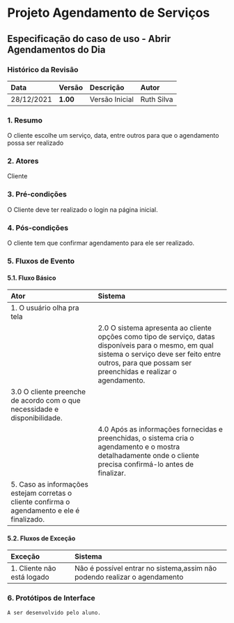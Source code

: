 # Projeto Agendamento de Serviços

## Especificação do caso de uso - Abrir Agendamentos do Dia

### Histórico da Revisão

| Data       | Versão   | Descrição      | Autor           |
| :--------- | :------- | :------------- | :-------------- |
| 28/12/2021 | **1.00** | Versão Inicial | Ruth Silva |


### 1. Resumo

O cliente escolhe um serviço, data, entre outros para que o agendamento possa ser realizado

### 2. Atores

Cliente

### 3. Pré-condições

O Cliente deve ter realizado o login na página inicial.


### 4. Pós-condições

O cliente tem que confirmar agendamento para ele ser realizado. 


### 5. Fluxos de Evento

#### 5.1. Fluxo Básico

| Ator                                                                               | Sistema                                                                                                                                                                                                                   |
| :--------------------------------------------------------------------------------- | :------------------------------------------------------------------------------------------------------------------------------------------------------------------------------------------------------------------------ |
| 1. O usuário olha pra tela |                                                                                                                                                                                                                           |
|                                                                                    | 2.0 O sistema apresenta ao cliente opções como tipo de serviço, datas disponíveis para o mesmo, em qual sistema o serviço deve ser feito entre outros, para que possam ser preenchidas e realizar o agendamento. |
| 3.0 O cliente preenche de acordo com o que necessidade e disponibilidade. |                                                                                                                                                                                                                           |
|                                                                                    | 4.0 Após as informações fornecidas e preenchidas, o sistema cria o agendamento e o mostra detalhadamente onde o cliente precisa confirmá-lo antes de finalizar.  |
| 5. Caso as informações estejam corretas o cliente confirma o agendamento e ele é finalizado. |                                                                                                                                                                                                                           |
#### 5.2. Fluxos de Exceção

| Exceção                            | Sistema                                                                                                                                                                     |
| :--------------------------------- | :-------------------------------------------------------------------------------------------------------------------------------------------------------------------------- |
| 1. Cliente não está logado | Não é possível entrar no sistema,assim não podendo realizar o agendamento |

### 6. Protótipos de Interface

`A ser desenvolvido pelo aluno.`
